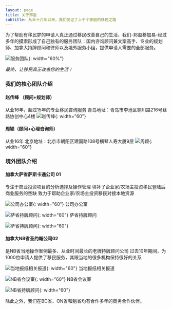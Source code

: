 ```yaml
---
layout: page
title: 关于邦盈
subtitle: 从业十六年以来，我们见证了上千个家庭的移民之路
---
```


为了帮助有移民梦的申请人真正通过移民改善自己的生活，我们-邦盈移加易-经过多年的摸索形成了自己独有的服务团队：国内咨询顾问兼文案高手、专业的规划师、加拿大持牌顾问和律师以及境外服务小组，提供申请人需要的全部服务。

![服务团队](/assets/img/640.png){: width="60%"}

*最终，让移民真正改善您的生活！*

### 我们的核心团队介绍

#### 赵传峰 （顾问+规划师）
从业16年，超过15年的专业移民咨询服务
青岛地址：青岛市李沧区铜川路216号丝路协创中心4楼
![赵传峰](/assets/img/641.jpeg){: width="60"}

#### 周颖（顾问+心理咨询师）
从业16年
北京地址：北京市朝阳区建国路108号横琴人寿大厦9层
![周颖](/assets/img/642.jpeg){: width="60"}

### 境外团队介绍

#### 加拿大萨省萨斯卡通公司 01
专注于商业投资项目的分析选择及操作管理
填补了企业家/农场主投资移民登陆后商业服务的空缺
致力于帮助企业家/农场主投资移民对接本地资源

![公司办公室](/assets/img/643.jpeg){: width="60"}
公司办公室

![萨省持牌顾问](/assets/img/644.jpeg){: width="60"}
萨省持牌顾问

![萨省持牌顾问](/assets/img/645.jpeg){: width="60"}

#### 加拿大NB省圣约翰公司02
是NB省当地操作案例最多、从业时间最长的老牌持牌顾问公司
过去10年期间，为1000位申请人提供了移民服务，其跟当地的很多机构保持很好的关系

![当地报纸相关报道](/assets/img/646.jpeg){: width="60"}
当地报纸相关报道

![NB省会议室](/assets/img/647.jpeg){: width="60"}
NB省会议室

![NB省持牌顾问](/assets/img/648.jpeg){: width="60"}

除此之外，我们在BC省、ON省和魁省均有合作多年的商务合作伙伴。
